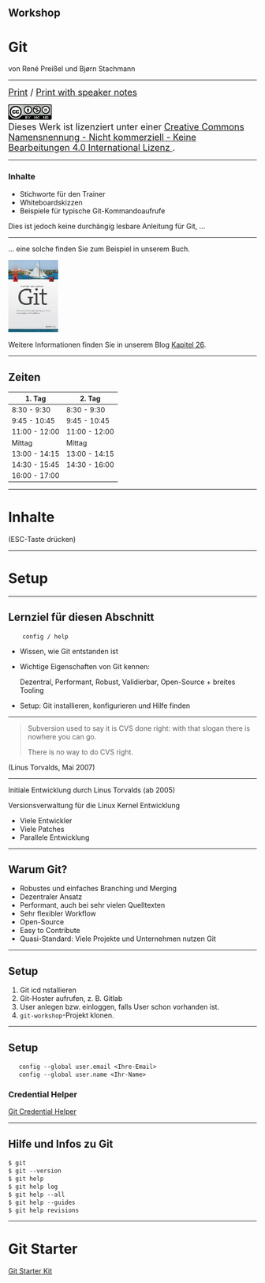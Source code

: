## Workshop

# Git


von René Preißel und Bjørn Stachmann

---



<font size="4">
  <a href="/?print-pdf">Print</a> / <a href="/?print-pdf&showNotes=true">Print with speaker notes
  </a>
</font>
<p/>
<font size="4">
  <a rel="license" href="http://creativecommons.org/licenses/by-nc-nd/4.0/"><img   alt="Creative Commons Lizenzvertrag" style="border-width:0" src="00/cc-by-nc-nd.png" /></a><br />Dieses Werk ist lizenziert unter einer <a rel="license" href="http://creativecommons.org/licenses/by-nc-nd/4.0/">Creative Commons Namensnennung - Nicht kommerziell - Keine Bearbeitungen 4.0 International Lizenz
  </a>.
</font>

---


### Inhalte

 * Stichworte für den Trainer
 * Whiteboardskizzen
 * Beispiele für typische Git-Kommandoaufrufe

Dies ist jedoch keine durchängig lesbare Anleitung für Git, ...

---

... eine solche finden Sie zum Beispiel in unserem Buch.

<img src="git-buch.png" width="20%"/>

Weitere Informationen finden Sie in unserem Blog [Kapitel 26](http://kapitel26.github.io).

---

## Zeiten

| 1. Tag               | 2. Tag               |
|----------------------|----------------------|
|  8:30 - 9:30         |  8:30 - 9:30         |
|  9:45 - 10:45        |  9:45 - 10:45        |
| 11:00 - 12:00        | 11:00 - 12:00        |
|     Mittag           |     Mittag           |
| 13:00 - 14:15        | 13:00 - 14:15        |
| 14:30 - 15:45        | 14:30 - 16:00        |
| 16:00 - 17:00        |                      |

---


# Inhalte

(ESC-Taste drücken)

---


# Setup

---

## Lernziel für diesen Abschnitt

```
    config / help
```

 * Wissen, wie Git entstanden ist
 * Wichtige Eigenschaften von Git kennen:

   Dezentral, Performant, Robust, Validierbar, Open-Source + breites Tooling
 * Setup: Git installieren, konfigurieren und Hilfe finden

---


> Subversion used to say it is CVS done right:
> with that slogan there is nowhere you can go.
>
> There is no way to do CVS right.

(Linus Torvalds, Mai 2007)


---


Initiale Entwicklung durch Linus Torvalds (ab 2005)

Versionsverwaltung für die Linux Kernel Entwicklung

 * Viele Entwickler
 * Viele Patches
 * Parallele Entwicklung

---


## Warum Git?

  * Robustes und einfaches Branching und Merging
  * Dezentraler Ansatz
  * Performant, auch bei sehr vielen Quelltexten
  * Sehr flexibler Workflow
  * Open-Source
  * Easy to Contribute
  * Quasi-Standard: Viele Projekte und Unternehmen nutzen Git

---

## Setup


 1. Git icd nstallieren
 2. Git-Hoster aufrufen, z. B. Gitlab
 3. User anlegen bzw. einloggen, falls User schon vorhanden ist.
 4. `git-workshop`-Projekt klonen.

---

 ## Setup

 ```
    config --global user.email <Ihre-Email>
    config --global user.name <Ihr-Name>
 ```

### Credential Helper

[Git Credential Helper](https://kapitel26.github.io/git/2012/12/03/Passwoerter-verwalten.html)

---


 ## Hilfe und Infos zu Git

 ```
 $ git
 $ git --version
 $ git help
 $ git help log
 $ git help --all
 $ git help --guides
 $ git help revisions
 ```

---

# Git Starter

[Git Starter Kit](/git-starter-kit.html)



